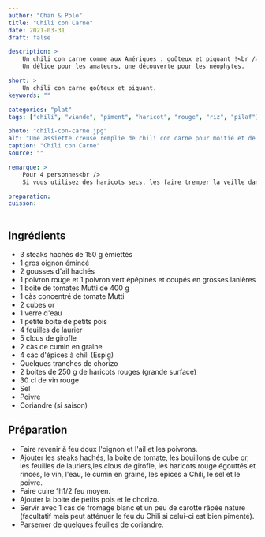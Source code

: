 ```yaml
---
author: "Chan & Polo"
title: "Chili con Carne"
date: 2021-03-31
draft: false

description: >
    Un chili con carne comme aux Amériques : goûteux et piquant !<br />
    Un délice pour les amateurs, une découverte pour les néophytes.

short: >
    Un chili con carne goûteux et piquant.
keywords: ""

categories: "plat"
tags: ["chili", "viande", "piment", "haricot", "rouge", "riz", "pilaf"]

photo: "chili-con-carne.jpg"
alt: "Une assiette creuse remplie de chili con carne pour moitié et de riz pilav pour le restant"
caption: "Chili con Carne"
source: ""

remarque: >
    Pour 4 personnes<br />
    Si vous utilisez des haricots secs, les faire tremper la veille dans de l'eau froide et les cuire environ 1 heure 30

preparation: 
cuisson: 
---
```



## Ingrédients
- 3 steaks hachés de 150 g émiettés
- 1 gros oignon émincé
- 2 gousses d'ail hachés
- 1 poivron rouge et 1 poivron vert épépinés et coupés en grosses lanières
- 1 boite de tomates Mutti de 400 g
- 1 càs concentré de tomate Mutti
- 2 cubes or
- 1 verre d'eau
- 1 petite boite de petits pois
- 4 feuilles de laurier
- 5 clous de girofle
- 2 càs de cumin en graine
- 4 càc d'épices à chili (Espig)
- Quelques tranches de chorizo
- 2 boites de 250 g de haricots rouges (grande surface)
- 30 cl de vin rouge
- Sel
- Poivre
- Coriandre (si saison)

## Préparation
- Faire revenir à feu doux l'oignon et l'ail et les poivrons.
- Ajouter les steaks hachés, la boite de tomate, les bouillons de cube or, les feuilles de lauriers,les clous de girofle, les haricots rouge égouttés et rincés, le vin, l'eau, le cumin en graine, les épices à Chili, le sel et le poivre.
- Faire cuire 1h1/2 feu moyen.
- Ajouter la boite de petits pois et le chorizo.
- Servir avec 1 càs de fromage blanc et un peu de carotte râpée nature (facultatif mais peut atténuer le feu du Chili si celui-ci est bien pimenté).
- Parsemer de quelques feuilles de coriandre.
